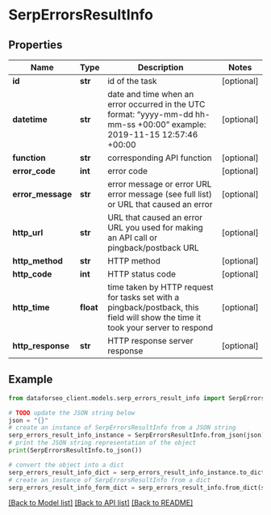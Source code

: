 # SerpErrorsResultInfo


## Properties

Name | Type | Description | Notes
------------ | ------------- | ------------- | -------------
**id** | **str** | id of the task | [optional] 
**datetime** | **str** | date and time when an error occurred in the UTC format: “yyyy-mm-dd hh-mm-ss +00:00” example: 2019-11-15 12:57:46 +00:00 | [optional] 
**function** | **str** | corresponding API function | [optional] 
**error_code** | **int** | error code | [optional] 
**error_message** | **str** | error message or error URL error message (see full list) or URL that caused an error | [optional] 
**http_url** | **str** | URL that caused an error URL you used for making an API call or pingback/postback URL | [optional] 
**http_method** | **str** | HTTP method | [optional] 
**http_code** | **int** | HTTP status code | [optional] 
**http_time** | **float** | time taken by HTTP request for tasks set with a pingback/postback, this field will show the time it took your server to respond | [optional] 
**http_response** | **str** | HTTP response server response | [optional] 

## Example

```python
from dataforseo_client.models.serp_errors_result_info import SerpErrorsResultInfo

# TODO update the JSON string below
json = "{}"
# create an instance of SerpErrorsResultInfo from a JSON string
serp_errors_result_info_instance = SerpErrorsResultInfo.from_json(json)
# print the JSON string representation of the object
print(SerpErrorsResultInfo.to_json())

# convert the object into a dict
serp_errors_result_info_dict = serp_errors_result_info_instance.to_dict()
# create an instance of SerpErrorsResultInfo from a dict
serp_errors_result_info_form_dict = serp_errors_result_info.from_dict(serp_errors_result_info_dict)
```
[[Back to Model list]](../README.md#documentation-for-models) [[Back to API list]](../README.md#documentation-for-api-endpoints) [[Back to README]](../README.md)


